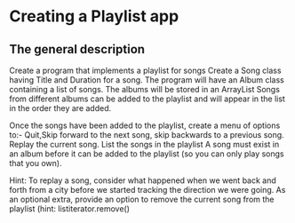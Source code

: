 # Creating a Playlist app

## The general description	   
Create a program that implements a playlist for songs
Create a Song class having Title and Duration for a song.
The program will have an Album class containing a list of songs.
The albums will be stored in an ArrayList
Songs from different albums can be added to the playlist and will appear in the list in the order
they are added.

Once the songs have been added to the playlist, create a menu of options to:-
Quit,Skip forward to the next song, skip backwards to a previous song.  Replay the current song.
List the songs in the playlist
A song must exist in an album before it can be added to the playlist (so you can only play songs that
you own).

Hint:  To replay a song, consider what happened when we went back and forth from a city before we
started tracking the direction we were going.
As an optional extra, provide an option to remove the current song from the playlist
(hint: listiterator.remove()